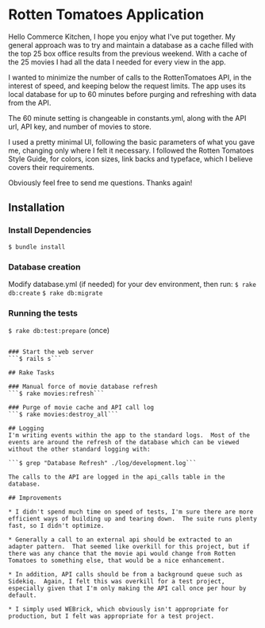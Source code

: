 # Rotten Tomatoes Application

Hello Commerce Kitchen, I hope you enjoy what I've put together.  My general approach was to try and maintain a database as a cache filled with the top 25 box office results from the previous weekend.  With a cache of the 25 movies I had all the data I needed for every view in the app.

I wanted to minimize the number of calls to the RottenTomatoes API, in the interest of speed, and keeping below the request limits.  The app uses its local database for up to 60 minutes before purging and refreshing with data from the API.

The 60 minute setting is changeable in constants.yml, along with the API url, API key, and number of movies to store.

I used a pretty minimal UI, following the basic parameters of what you gave me, changing only where I felt it necessary.  I followed the Rotten Tomatoes Style Guide, for colors, icon sizes, link backs and typeface, which I believe covers their requirements.

Obviously feel free to send me questions.  Thanks again!

## Installation

### Install Dependencies
```$ bundle install```

### Database creation
Modify database.yml (if needed) for your dev environment, then run:
```$ rake db:create```
```$ rake db:migrate```

### Running the tests
```$ rake db:test:prepare``` (once)
```$ rake

### Start the web server
```$ rails s```

## Rake Tasks

### Manual force of movie database refresh
```$ rake movies:refresh```

### Purge of movie cache and API call log
```$ rake movies:destroy_all```

## Logging
I'm writing events within the app to the standard logs.  Most of the events are around the refresh of the database which can be viewed without the other standard logging with:

```$ grep "Database Refresh" ./log/development.log```

The calls to the API are logged in the api_calls table in the database.

## Improvements

* I didn't spend much time on speed of tests, I'm sure there are more efficient ways of building up and tearing down.  The suite runs plenty fast, so I didn't optimize.

* Generally a call to an external api should be extracted to an adapter pattern.  That seemed like overkill for this project, but if there was any chance that the movie api would change from Rotten Tomatoes to something else, that would be a nice enhancement.

* In addition, API calls should be from a background queue such as Sidekiq.  Again, I felt this was overkill for a test project, especially given that I'm only making the API call once per hour by default.

* I simply used WEBrick, which obviously isn't appropriate for production, but I felt was appropriate for a test project.